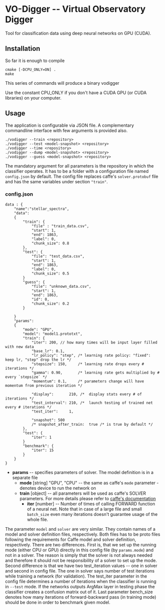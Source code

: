 
# VO-Digger -- Virtual Observatory Digger

Tool for classification data using deep neural networks on GPU (CUDA).

## Installation

So far it is enough to compile
```
cmake [-DCPU_ONLY=ON] .
make
```
This series of commands will produce a binary vodigger

Use the constant CPU_ONLY if you don't have a CUDA GPU (or CUDA libraries) on your computer.

## Usage

The application is configurable via JSON file. A complementary commandline interface with few
arguments is provided also.

```
./vodigger --train <repository>
./vodigger --test <model-snapshot> <repository>
./vodigger --time <repository>
./vodigger --dump <model-snapshot> <repository>
./vodigger --guess <model-snapshot> <repository>
```

The mandatory argument for all parameters is the repository in which the classifier operates. It has
to be a folder with a configuration file named `config.json` by default. The config file  replaces
caffe's `solver.protobuf` file and has the same variables under section `"train"`.


### config.json

```
data : {
    "name":"stellar_spectra",
    "data":
    {
        "train": {
            "file" : "train_data.csv",
            "start": 1,
            "end": 1863,
            "label": 0,
            "chunk_size": 0.8
        },
        "test": {
            "file": "test_data.csv",
            "start": 1,
            "end": 1863,
            "label": 0,
            "chunk_size": 0.5
        }
        "guess": {
            "file": "unknown_data.csv",
            "start": 1,
            "end": 1863,
            "id": 0,
            "chunk_size": 0.2
        }
        
    }
    "params":
    {
        "mode": "GPU",
        "model": "model1.prototxt",
        "train": {
            "iter": 200, // how many times will be input layer filled with new data
            "base_lr": 0.1,
            "lr_policy": "step", /* learning rate policy: "fixed": keep lr, "step" drop the lr */
            "stepsize": 150,     /* learning rate drops every # iterations */
            "gamma": 0.90,       /* learning rate gets multiplied by # every `stepsize` */
            "momentum": 0.1,     /* parameters change will have momentum from previous iteration */

            "display":       210, /*  display stats every # of iterations */
            "test_interval": 210, /*  launch testing of trained net every # iterations */
            "test_iter":     1,

            "snapshot": 500
            /* snapshot_after_train:  true /* is true by default */
        },
        "test": {
            "iter": 1
        }
        "benchmark": {
            "iter": 15
        }
    }
}
```
 + __params__ -- specifies parameters of solver. The model definition is in a separate file
    + __mode__ [string] "GPU", "CPU" -- the same as caffe's `mode` parameter - denotes device to run the
    network on
    + __train__ [object] -- all parameters will be used as caffe's SOLVER parameters. For more details 
    please refer to [caffe's documentation](http://caffe.berkeleyvision.org/tutorial/solver.html)
        + __iter__ [number] -- Number of times of calling FORWARD function of a neural net. Note
        that in case of a  large file and small `batch_size` even many iterations doesn't guarantee usage of
        the whole file.


The parameter `model` and `solver` are very similar. They contain names of a model and
solver definition files, respectively. Both files has to be proto files following the requirements for Caffe model and solver definition, respectively. There are
two differences. First is, that we set up the running mode (either CPU or GPU) directly in this
config file (by `params.mode`) and not in a solver. The reason is simply that the solver
is not always needed and therefore it should not be responsibility of a solver to set up the mode.
Second difference is that we have two test_iteration values -- one in solver and second in config
file. The one in solver says number of test iterations while training a network (for validation).
The test_iter parameter in the config file determines a number of iterations when the
classifier is running in `--test` mode. If the networks outputs ArgMax layer in testing phase
the classifier creates a confusion matrix out of it. Last parameter bench_size denotes how
many iterations of forward-backward pass (in training mode) should be done in order to benchmark
given model.
